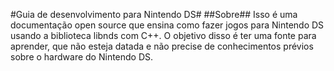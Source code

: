 #Guia de desenvolvimento para Nintendo DS#
##Sobre##
	Isso é uma documentação open source que ensina como fazer jogos para Nintendo DS usando a biblioteca libnds com C++. O objetivo disso é ter uma fonte para aprender, que não esteja datada e não precise de conhecimentos prévios sobre o hardware do Nintendo DS.
